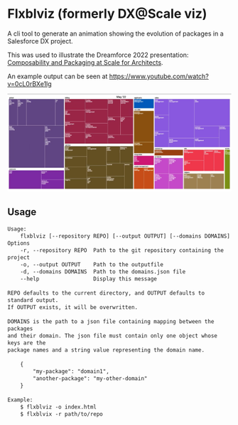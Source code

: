 # Flxblviz (formerly DX@Scale viz)

A cli tool to generate an animation showing the evolution of packages
in a Salesforce DX project.

This was used to illustrate the Dreamforce 2022 presentation:
[Composability and Packaging at Scale for Architects](https://www.salesforce.com/plus/experience/Dreamforce_2022/series/Architects/episode/episode-s1e7).

An example output can be seen at https://www.youtube.com/watch?v=0cL0rBXe1lg

![Flxbl in action](doc/flxblviz-demo.png)


## Usage

```
Usage:
    flxblviz [--repository REPO] [--output OUTPUT] [--domains DOMAINS]
Options
    -r, --repository REPO  Path to the git repository containing the project
    -o, --output OUTPUT    Path to the outputfile
    -d, --domains DOMAINS  Path to the domains.json file
    --help                 Display this message

REPO defaults to the current directory, and OUTPUT defaults to standard output.
If OUTPUT exists, it will be overwritten.

DOMAINS is the path to a json file containing mapping between the packages
and their domain. The json file must contain only one object whose keys are the
package names and a string value representing the domain name.

    {
        "my-package": "domain1",
        "another-package": "my-other-domain"
    }

Example:
    $ flxblviz -o index.html
    $ flxblvix -r path/to/repo
```
